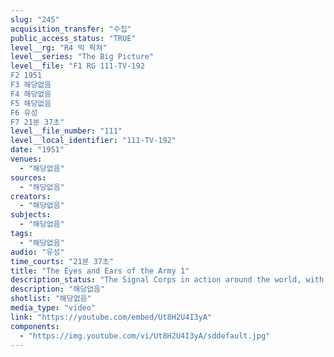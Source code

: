```yaml
---
slug: "245"
acquisition_transfer: "수집"
public_access_status: "TRUE"
level__rg: "R4 빅 픽쳐"
level__series: "The Big Picture"
level__file: "F1 RG 111-TV-192
F2 1951
F3 해당없음
F4 해당없음
F5 해당없음
F6 유성
F7 21분 37초"
level__file_number: "111"
level__local_identifier: "111-TV-192"
date: "1951"
venues: 
  - "해당없음"
sources: 
  - "해당없음"
creators: 
  - "해당없음"
subjects: 
  - "해당없음"
tags: 
  - "해당없음"
audio: "유성"
time_courts: "21분 37초"
title: "The Eyes and Ears of the Army 1"
description_status: "The Signal Corps in action around the world, with emphasison service during the Korean War."
description: "해당없음"
shotlist: "해당없음"
media_type: "video"
link: "https://youtube.com/embed/Ut8H2U4I3yA"
components: 
  - "https://img.youtube.com/vi/Ut8H2U4I3yA/sddefault.jpg"
---
```

